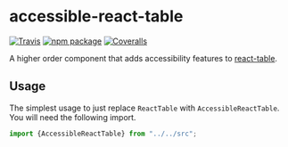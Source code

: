 # accessible-react-table

[![Travis][build-badge]][build]
[![npm package][npm-badge]][npm]
[![Coveralls][coveralls-badge]][coveralls]

A higher order component that adds accessibility features to [react-table](https://react-table.js.org/).

## Usage
The simplest usage to just replace `ReactTable` with `AccessibleReactTable`. You will need the following import.
```js
import {AccessibleReactTable} from "../../src";
```

[build-badge]: https://img.shields.io/travis/dumptruckman/accessible-react-table/master.png?style=flat-square
[build]: https://travis-ci.org/dumptruckman/accessible-react-table

[npm-badge]: https://img.shields.io/npm/v/accessible-react-table.png?style=flat-square
[npm]: https://www.npmjs.org/package/accessible-react-table

[coveralls-badge]: https://img.shields.io/coveralls/dumptruckman/accessible-react-table/master.png?style=flat-square
[coveralls]: https://coveralls.io/github/dumptruckman/accessible-react-table
